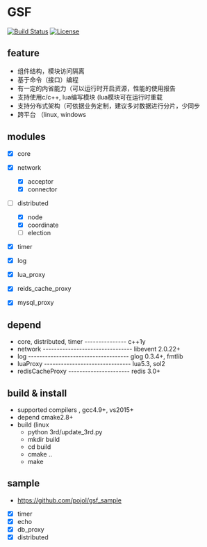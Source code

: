 # GSF
[![Build Status](https://travis-ci.org/pojol/gsf.svg?branch=master)](https://travis-ci.org/pojol/gsf)
[![License](http://img.shields.io/badge/license-mit-blue.svg?style=flat-square)](https://raw.githubusercontent.com/labstack/echo/master/LICENSE)

## feature
- 组件结构，模块访问隔离
- 基于命令（接口）编程
- 有一定的内省能力（可以运行时开启资源，性能的使用报告
- 支持使用c/c++, lua编写模块 (lua模块可在运行时重载
- 支持分布式架构（可依据业务定制，建议多对数据进行分片，少同步
- 跨平台 （linux, windows


## modules
- [x] core
- [x] network
    - [x] acceptor
    - [x] connector
- [ ] distributed
    - [x] node
    - [x] coordinate
    - [ ] election
- [x] timer
- [x] log
- [x] lua_proxy
- [x] reids_cache_proxy
- [x] mysql_proxy


## depend
- core, distributed, timer --------------- c++1y
- network -------------------------------- libevent 2.0.22+
- log ------------------------------------ glog 0.3.4+, fmtlib
- luaProxy ------------------------------- lua5.3, sol2
- redisCacheProxy ---------------------- redis 3.0+


## build & install 
- supported compilers , gcc4.9+, vs2015+
- depend cmake2.8+ 
- build (linux
    - python 3rd/update_3rd.py
    - mkdir build
    - cd build
    - cmake ..
    - make

	
## sample
- https://github.com/pojol/gsf_sample
- [x] timer
- [x] echo
- [x] db_proxy
- [x] distributed